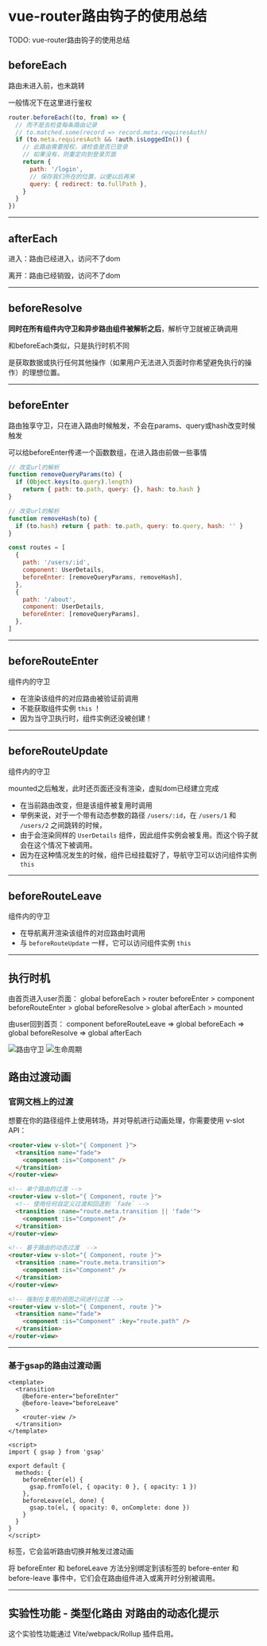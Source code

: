 # vue-router路由钩子的使用总结

TODO: vue-router路由钩子的使用总结


## beforeEach

路由未进入前，也未跳转

一般情况下在这里进行鉴权

```js
router.beforeEach((to, from) => {
  // 而不是去检查每条路由记录
  // to.matched.some(record => record.meta.requiresAuth)
  if (to.meta.requiresAuth && !auth.isLoggedIn()) {
    // 此路由需要授权，请检查是否已登录
    // 如果没有，则重定向到登录页面
    return {
      path: '/login',
      // 保存我们所在的位置，以便以后再来
      query: { redirect: to.fullPath },
    }
  }
})
```

--- 

## afterEach

进入：路由已经进入，访问不了dom

离开：路由已经销毁，访问不了dom

---
## beforeResolve

**同时在所有组件内守卫和异步路由组件被解析之后**，解析守卫就被正确调用

和beforeEach类似，只是执行时机不同

是获取数据或执行任何其他操作（如果用户无法进入页面时你希望避免执行的操作）的理想位置。


---
## beforeEnter

路由独享守卫，只在进入路由时候触发，不会在params、query或hash改变时候触发

可以给beforeEnter传递一个函数数组，在进入路由前做一些事情

```js
// 改变url的解析
function removeQueryParams(to) {
  if (Object.keys(to.query).length)
    return { path: to.path, query: {}, hash: to.hash }
}

// 改变url的解析
function removeHash(to) {
  if (to.hash) return { path: to.path, query: to.query, hash: '' }
}

const routes = [
  {
    path: '/users/:id',
    component: UserDetails,
    beforeEnter: [removeQueryParams, removeHash],
  },
  {
    path: '/about',
    component: UserDetails,
    beforeEnter: [removeQueryParams],
  },
]


```

---
## beforeRouteEnter

组件内的守卫

- 在渲染该组件的对应路由被验证前调用
- 不能获取组件实例 `this` ！
- 因为当守卫执行时，组件实例还没被创建！

---
## beforeRouteUpdate

组件内的守卫

mounted之后触发，此时还页面还没有渲染，虚拟dom已经建立完成

- 在当前路由改变，但是该组件被复用时调用
- 举例来说，对于一个带有动态参数的路径 `/users/:id`，在 `/users/1` 和 `/users/2` 之间跳转的时候，
- 由于会渲染同样的 `UserDetails` 组件，因此组件实例会被复用。而这个钩子就会在这个情况下被调用。
- 因为在这种情况发生的时候，组件已经挂载好了，导航守卫可以访问组件实例 `this`

---
## beforeRouteLeave

组件内的守卫

- 在导航离开渲染该组件的对应路由时调用
- 与 `beforeRouteUpdate` 一样，它可以访问组件实例 `this`

---
## 执行时机

由首页进入user页面：
global beforeEach > router beforeEnter > component beforeRouteEnter > global beforeResolve > global afterEach > mounted

由user回到首页：
component beforeRouteLeave => global beforeEach => global beforeResolve => global afterEach

![路由守卫](https://img2018.cnblogs.com/blog/1384940/201809/1384940-20180905105407928-594613295.jpg)
![生命周期](https://images2018.cnblogs.com/blog/1384940/201809/1384940-20180904114306984-898239871.jpg)


## 路由过渡动画

### 官网文档上的过渡

想要在你的路径组件上使用转场，并对导航进行动画处理，你需要使用 v-slot API：

```html
<router-view v-slot="{ Component }">
  <transition name="fade">
    <component :is="Component" />
  </transition>
</router-view>
```

```html
<!-- 单个路由的过渡 -->
<router-view v-slot="{ Component, route }">
  <!-- 使用任何自定义过渡和回退到 `fade` -->
  <transition :name="route.meta.transition || 'fade'">
    <component :is="Component" />
  </transition>
</router-view>
```

```html
<!-- 基于路由的动态过渡  -->
<router-view v-slot="{ Component, route }">
  <transition :name="route.meta.transition">
    <component :is="Component" />
  </transition>
</router-view>
```

```html
<!-- 强制在复用的视图之间进行过渡 -->
<router-view v-slot="{ Component, route }">
  <transition name="fade">
    <component :is="Component" :key="route.path" />
  </transition>
</router-view>
```

---

### 基于gsap的路由过渡动画

```vue
<template>
  <transition
    @before-enter="beforeEnter"
    @before-leave="beforeLeave"
  >
    <router-view />
  </transition>
</template>

<script>
import { gsap } from 'gsap'

export default {
  methods: {
    beforeEnter(el) {
      gsap.fromTo(el, { opacity: 0 }, { opacity: 1 })
    },
    beforeLeave(el, done) {
      gsap.to(el, { opacity: 0, onComplete: done })
    }
  }
}
</script>
```

<transition> 标签，它会监听路由切换并触发过渡动画

将 beforeEnter 和 beforeLeave 方法分别绑定到该标签的 before-enter 和 before-leave 事件中，它们会在路由组件进入或离开时分别被调用。


---
## 实验性功能 - 类型化路由 对路由的动态化提示

这个实验性功能通过 Vite/webpack/Rollup 插件启用。

